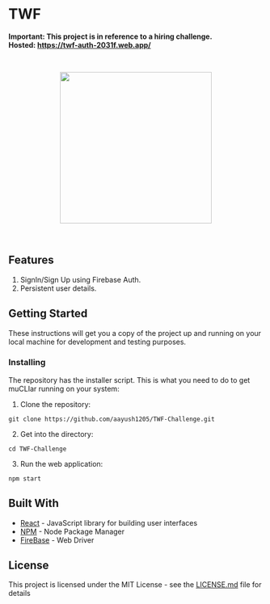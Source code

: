 # TWF
**Important: This project is in reference to a hiring challenge.**
<br>
**Hosted: https://twf-auth-2031f.web.app/**


<br>

<p align = "center">
<img src="https://i.imgur.com/4m9KR0F.png"
     width="300",
     height="300">
 </p>

<br>


## Features

1. SignIn/Sign Up using Firebase Auth.
2. Persistent user details.

## Getting Started
These instructions will get you a copy of the project up and running on your local machine for development and testing purposes.


### Installing
The repository has the installer script. This is what you need to do to get muCLIar running on your system:

1. Clone the repository:

```
git clone https://github.com/aayush1205/TWF-Challenge.git
```

2. Get into the directory:

```
cd TWF-Challenge
```

3. Run the web application: 

```
npm start 
```


## Built With

* [React](https://reactjs.org/) - JavaScript library for building user interfaces
* [NPM](https://www.npmjs.com/) - Node Package Manager
* [FireBase](https://firebase.google.com/docs) - Web Driver


## License
This project is licensed under the MIT License - see the [LICENSE.md](LICENSE.md) file for details
